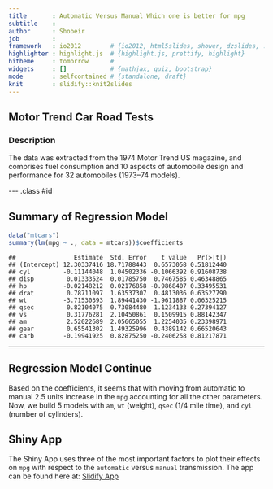 ```yaml
---
title       : Automatic Versus Manual Which one is better for mpg
subtitle    : 
author      : Shobeir
job         : 
framework   : io2012        # {io2012, html5slides, shower, dzslides, ...}
highlighter : highlight.js  # {highlight.js, prettify, highlight}
hitheme     : tomorrow      # 
widgets     : []            # {mathjax, quiz, bootstrap}
mode        : selfcontained # {standalone, draft}
knit        : slidify::knit2slides
---
```


## Motor Trend Car Road Tests

### Description

The data was extracted from the 1974 Motor Trend US magazine, and comprises fuel consumption and 10 aspects of automobile design and performance for 32 automobiles (1973–74 models).

--- .class #id 

## Summary of Regression Model

```r
data("mtcars")
summary(lm(mpg ~ ., data = mtcars))$coefficients
```

```
##                Estimate  Std. Error    t value   Pr(>|t|)
## (Intercept) 12.30337416 18.71788443  0.6573058 0.51812440
## cyl         -0.11144048  1.04502336 -0.1066392 0.91608738
## disp         0.01333524  0.01785750  0.7467585 0.46348865
## hp          -0.02148212  0.02176858 -0.9868407 0.33495531
## drat         0.78711097  1.63537307  0.4813036 0.63527790
## wt          -3.71530393  1.89441430 -1.9611887 0.06325215
## qsec         0.82104075  0.73084480  1.1234133 0.27394127
## vs           0.31776281  2.10450861  0.1509915 0.88142347
## am           2.52022689  2.05665055  1.2254035 0.23398971
## gear         0.65541302  1.49325996  0.4389142 0.66520643
## carb        -0.19941925  0.82875250 -0.2406258 0.81217871
```
---
## Regression Model Continue
Based on the coefficients, it seems that with moving from automatic to manual 2.5 units increase in the `mpg` accounting for all the other parameters. Now, we build 5 models with `am`, `wt` (weight), `qsec` (1/4 mile time), and `cyl` (number of cylinders).

## Shiny App

The Shiny App uses three of the most important factors to plot their effects on `mpg` with respect to the `automatic` versus `manual` transmission.
The app can be found here at:
[Slidify App](https://shobeir.shinyapps.io/data_product/)





